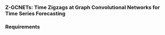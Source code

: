 ### Z-GCNETs: Time Zigzags at Graph Convolutional Networks for Time Series Forecasting

### Requirements
